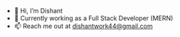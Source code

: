 - 👋 Hi, I’m Dishant 
- 👀 Currently working as a Full Stack Developer (MERN)
- 📫 Reach me out at dishantwork44@gmail.com


<!---
dishant440/dishant440 is a ✨ special ✨ repository because its `README.md` (this file) appears on your GitHub profile.
You can click the Preview link to take a look at your changes.
--->

